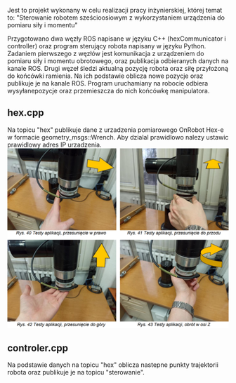 Jest to projekt wykonany w celu realizacji pracy inżynierskiej, której temat to: "Sterowanie robotem sześcioosiowym z wykorzystaniem urządzenia do pomiaru siły i momentu" 

Przygotowano dwa węzły ROS napisane w języku C++ (hexCommunicator i controller) oraz program sterujący robota napisany w języku Python. Zadaniem pierwszego z węzłów jest komunikacja z urządzeniem do pomiaru siły i momentu obrotowego, oraz publikacja odbieranych danych na kanale ROS. Drugi węzeł śledzi aktualną pozycję robota oraz siłę przyłożoną do końcówki ramienia. Na ich podstawie oblicza nowe pozycje oraz publikuje je na kanale ROS. Program uruchamiany na robocie odbiera wysyłanepozycje oraz przemieszcza do nich końcówkę manipulatora.

## hex.cpp
Na topicu "hex" publikuje dane z urzadzenia pomiarowego OnRobot Hex-e w formacie geometry_msgs::Wrench. Aby dzialal prawidlowo nalezy ustawic prawidlowy adres IP urzadzenia.
![Image](https://github.com/MateuszKochanski/mk_inz/blob/master/images/testy.png)
## controler.cpp
Na podstawie danych na topicu "hex" oblicza nastepne punkty trajektorii robota oraz publikuje je na topicu "sterowanie".
<h1 align="center">

